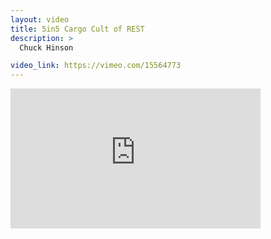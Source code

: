 ```yaml
---
layout: video
title: 5in5 Cargo Cult of REST
description: >
  Chuck Hinson

video_link: https://vimeo.com/15564773
---
```

<iframe src="https://player.vimeo.com/video/15564773?title=0&byline=0&portrait=0&badge=0&autopause=0&player_id=0" width="400" height="224" frameborder="0" title="5in5 Cargo Cult of REST" webkitallowfullscreen mozallowfullscreen allowfullscreen></iframe>